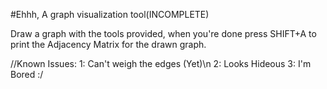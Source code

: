#Ehhh, A graph visualization tool(INCOMPLETE)

Draw a graph with the tools provided, when you're done press SHIFT+A to print the Adjacency Matrix for the drawn graph.

//Known Issues:
1: Can't weigh the edges (Yet)\n
2: Looks Hideous
3: I'm Bored :/
